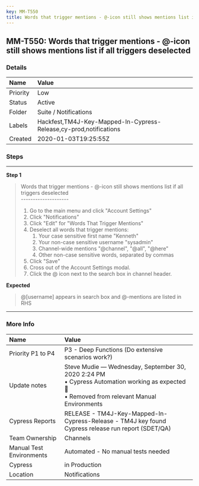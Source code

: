 ```yaml
---
key: MM-T550
title: Words that trigger mentions - @-icon still shows mentions list if all triggers deselected
---
```


## MM-T550: Words that trigger mentions - @-icon still shows mentions list if all triggers deselected

### Details

| Name     | Value                                                             |
| :------- | :---------------------------------------------------------------- |
| Priority | Low                                                               |
| Status   | Active                                                            |
| Folder   | Suite / Notifications                                             |
| Labels   | Hackfest,TM4J-Key-Mapped-In-Cypress-Release,cy-prod,notifications |
| Created  | 2020-01-03T19:25:55Z                                              |

### Steps

<hr/>

**Step 1**

> <article>Words that trigger mentions - @-icon still shows mentions list if all triggers deselected<br>--------------------<ol><li>Go to the main menu and click "Account Settings"</li><li>Click "Notifications"</li><li>Click "Edit" for "Words That Trigger Mentions"</li><li>Deselect all words that trigger mentions:<ol><li>Your case sensitive first name "Kenneth"</li><li>Your non-case sensitive username "sysadmin"</li><li>Channel-wide mentions "@channel", "@all", "@here"</li><li>Other non-case sensitive words, separated by commas</li></ol></li><li>Click "Save"</li><li>Cross out of the Account Settings modal.</li><li>Click the @ icon next to the search box in channel header.</li></ol></article>

**Expected**

> <article>@[username] appears in search box and @-mentions are listed in RHS</article>

<hr/>

### More Info

| Name                     | Value                                                                                                                                            |
| :----------------------- | :----------------------------------------------------------------------------------------------------------------------------------------------- |
| Priority P1 to P4        | P3 - Deep Functions (Do extensive scenarios work?)                                                                                               |
| Update notes             | Steve Mudie — Wednesday, September 30, 2020 2:24 PM<br>• Cypress Automation working as expected 🎉<br>• Removed from relevant Manual Environments |
| Cypress Reports          | RELEASE - TM4J-Key-Mapped-In-Cypress-Release - TM4J key found Cypress release run report (SDET/QA)                                               |
| Team Ownership           | Channels                                                                                                                                         |
| Manual Test Environments | Automated - No manual tests needed                                                                                                               |
| Cypress                  | in Production                                                                                                                                    |
| Location                 | Notifications                                                                                                                                    |

